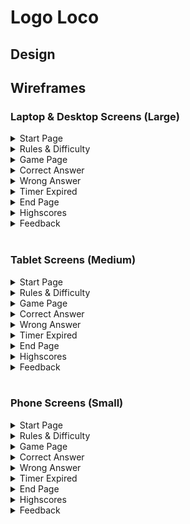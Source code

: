 # Logo Loco

## Design

## Wireframes

### Laptop & Desktop Screens (Large)

<details>
<summary>Start Page</summary>

<img src="./assets/images/laptop-wireframes/laptop-start-page.png"
alt="Large Screen Start Page" width="50%" height="50%">

</details>

<details>
<summary>Rules & Difficulty</summary>

<img src="./assets/images/laptop-wireframes/laptop-rules-difficulty.png"
alt="Large Screen Rules & Difficulty" width="50%" height="50%">

</details>
<details>
<summary>Game Page</summary>

<img src="./assets/images/laptop-wireframes/laptop-game-page.png"
alt="Large Screen Game Page" width="50%" height="50%">

</details>
<details>
<summary>Correct Answer</summary>

<img src="./assets/images/laptop-wireframes/laptop-correct-answer.png"
alt="Large Screen Correct Answer" width="50%" height="50%">

</details>
<details>
<summary>Wrong Answer</summary>

<img src="./assets/images/laptop-wireframes/laptop-wrong-answer.png"
alt="Large Screen Wrong Answer" width="50%" height="50%">

</details>
<details>
<summary>Timer Expired</summary>

<img src="./assets/images/laptop-wireframes/laptop-timer-expired.png"
alt="Large Screen Timer Expired" width="50%" height="50%">

</details>
<details>
<summary>End Page</summary>

<img src="./assets/images/laptop-wireframes/laptop-end-page.png"
alt="Large Screen End Page" width="50%" height="50%">

</details>
<details>
<summary>Highscores</summary>

<img src="./assets/images/laptop-wireframes/laptop-highscores.png"
alt="Large Screen Highscores" width="50%" height="50%">

</details>
<details>
<summary>Feedback</summary>

<img src="./assets/images/laptop-wireframes/laptop-feedback.png"
alt="Large Screen Feedback" width="50%" height="50%">

</details>

<br>

### Tablet Screens (Medium)

<details>
<summary>Start Page</summary>

<img src="./assets/images/tablet-wireframes/tablet-start-page.png"
alt="Medium Screen Start Page" width="40%" height="40%">

</details>

<details>
<summary>Rules & Difficulty</summary>

<img src="./assets/images/tablet-wireframes/tablet-rules-difficulty.png"
alt="Medium Screen Rules & Difficulty" width="40%" height="40%">

</details>
<details>
<summary>Game Page</summary>

<img src="./assets/images/tablet-wireframes/tablet-game-page.png"
alt="Medium Screen Game Page" width="40%" height="40%">

</details>
<details>
<summary>Correct Answer</summary>

<img src="./assets/images/tablet-wireframes/tablet-correct-answer.png"
alt="Medium Screen Correct Answer" width="40%" height="40%">

</details>
<details>
<summary>Wrong Answer</summary>

<img src="./assets/images/tablet-wireframes/tablet-wrong-answer.png"
alt="Medium Screen Wrong Answer" width="40%" height="40%">

</details>
<details>
<summary>Timer Expired</summary>

<img src="./assets/images/tablet-wireframes/tablet-timer-expired.png"
alt="Medium Screen Timer Expired" width="40%" height="40%">

</details>
<details>
<summary>End Page</summary>

<img src="./assets/images/tablet-wireframes/tablet-end-page.png"
alt="Medium Screen End Page" width="40%" height="40%">

</details>
<details>
<summary>Highscores</summary>

<img src="./assets/images/tablet-wireframes/tablet-highscores.png"
alt="Medium Screen Highscores" width="40%" height="40%">

</details>
<details>
<summary>Feedback</summary>

<img src="./assets/images/tablet-wireframes/tablet-feedback.png"
alt="Medium Screen Feedback" width="40%" height="40%">

</details>

<br>

### Phone Screens (Small)

<details>
<summary>Start Page</summary>

<img src="./assets/images/phone-wireframes/phone-start-page.png"
alt="Small Screen Start Page" width="30%" height="30%">

</details>

<details>
<summary>Rules & Difficulty</summary>

<img src="./assets/images/phone-wireframes/phone-rules-difficulty.png"
alt="Small Screen Rules & Difficulty" width="30%" height="30%">

</details>
<details>
<summary>Game Page</summary>

<img src="./assets/images/phone-wireframes/phone-game-page.png"
alt="Small Screen Game Page" width="30%" height="30%">

</details>
<details>
<summary>Correct Answer</summary>

<img src="./assets/images/phone-wireframes/phone-correct-answer.png"
alt="Small Screen Correct Answer" width="30%" height="30%">

</details>
<details>
<summary>Wrong Answer</summary>

<img src="./assets/images/phone-wireframes/phone-wrong-answer.png"
alt="Small Screen Wrong Answer" width="30%" height="30%">

</details>
<details>
<summary>Timer Expired</summary>

<img src="./assets/images/phone-wireframes/phone-timer-expired.png"
alt="Small Screen Timer Expired" width="30%" height="30%">

</details>
<details>
<summary>End Page</summary>

<img src="./assets/images/phone-wireframes/phone-end-page.png"
alt="Small Screen End Page" width="30%" height="30%">

</details>
<details>
<summary>Highscores</summary>

<img src="./assets/images/phone-wireframes/phone-highscores.png"
alt="Small Screen Highscores" width="30%" height="30%">

</details>
<details>
<summary>Feedback</summary>

<img src="./assets/images/phone-wireframes/phone-feedback.png"
alt="Small Screen Feedback" width="30%" height="30%">

</details>

<br>
